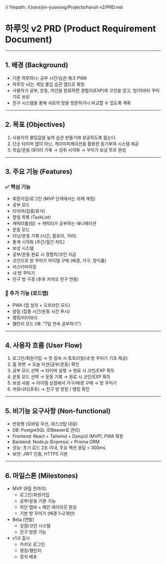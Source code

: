 // filepath: /Users/jin-yuseong/Projects/haruit-v2/PRD.md
# 하루잇 v2 PRD (Product Requirement Document)

---

## 1. 배경 (Background)
- 기존 하루하나: 공부 시간/습관 체크 PWA
- 하루잇 v2는 게임 몰입 습관 앱으로 확장
- 사용자가 공부, 운동, 미션을 완료하면 경험치(EXP)와 코인을 얻고, 방/아바타 꾸미기로 보상
- 친구 시스템을 통해 서로의 방을 방문하거나 비교할 수 있도록 계획

---

## 2. 목표 (Objectives)
1. 사용자의 몰입감을 높여 습관 만들기에 성공하도록 돕는다.
2. 단순 타이머 앱이 아닌, 게이미피케이션을 활용한 동기부여 시스템 제공
3. 학습/운동 데이터 기록 → 성취 시각화 → 꾸미기 보상 루프 완성

---

## 3. 주요 기능 (Features)

### ✅ 핵심 기능
- 회원가입/로그인 (MVP 단계에서는 자체 계정)
- 공부 모드
- 타이머(집중/휴식)
- 할일 목록 (TaskList)
- 캐릭터룸(방) → 캐릭터가 공부하는 애니메이션
- 운동 모드
- 러닝/운동 기록 (시간, 칼로리, 거리)
- 통계 시각화 (주간/월간 차트)
- 보상 시스템
- 공부/운동 완료 시 경험치/코인 지급
- 코인으로 방 꾸미기 아이템 구매 (배경, 가구, 장식품)
- 커스터마이징
- 내 방 꾸미기
- 친구 방 구경 (추후 카카오 친구 연동)

### 🎁 추가 기능 (로드맵)
- PWA (앱 설치 + 오프라인 모드)
- 알림 (집중 시간/운동 시간 푸시)
- 랭킹/리더보드
- 챌린지 모드 (예: “7일 연속 공부하기”)

---

## 4. 사용자 흐름 (User Flow)
1. 로그인/회원가입 → 첫 접속 시 튜토리얼(내 방 꾸미기 기초 제공)
2. 홈 화면 → 오늘 미션(공부/운동) 확인
3. 공부 모드 선택 → 타이머 실행 → 완료 시 코인/EXP 획득
4. 운동 모드 선택 → 운동 기록 → 완료 시 코인/EXP 획득
5. 보상 사용 → 아이템 상점에서 가구/배경 구매 → 방 꾸미기
6. 커뮤니티(추후) → 친구 방 방문 / 랭킹 확인

---

## 5. 비기능 요구사항 (Non-functional)
- 반응형 (모바일 우선, 데스크탑 대응)
- DB: PostgreSQL (DBeaver로 관리)
- Frontend: React + Tailwind + DaisyUI (MVP), PWA 확장
- Backend: Node.js (Express) + Prisma ORM
- 성능: 초기 로드 2초 이내, 주요 액션 응답 < 300ms
- 보안: JWT 인증, HTTPS 기본

---

## 6. 마일스톤 (Milestones)
- MVP (9월 전까지)
  - 로그인/회원가입
  - 공부/운동 기본 기능
  - 하단 탭바 + 메인 레이아웃 완성
  - 기본 방 꾸미기 (배경 1~2개만)
- Beta (연말)
  - 상점/코인 시스템
  - 친구 방문 기능
- v1.0 출시
  - 카카오 로그인
  - 랭킹/챌린지
  - 정식 배포